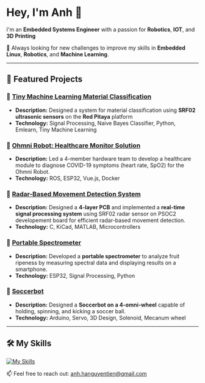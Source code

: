 # Hey, I'm Anh 👋
I'm an **Embedded Systems Engineer** with a passion for **Robotics**, **IOT**, and **3D Printing**

🌱 Always looking for new challenges to improve my skills in **Embedded Linux**, **Robotics**, and **Machine Learning**.

---

## 🚀 Featured Projects
### 🌟 [Tiny Machine Learning Material Classification](https://github.com/Gnoth-404/Project_Mango)
- **Description:** Designed a system for material classification using **SRF02 ultrasonic sensors** on the **Red Pitaya** platform
- **Technology:** Signal Processing, Naive Bayes Classifier, Python, Emlearn, Tiny Machine Learning

### 🌟 [Ohmni Robot: Healthcare Monitor Solution](https://github.com/VGUIngenieurBaeren/OhmniRobot-contest-project)
- **Description:** Led a 4-member hardware team to develop a healthcare module to diagnose COVID-19 symptoms (heart rate, SpO2) for the Ohmni Robot.
- **Technology:** ROS, ESP32, Vue.js, Docker

### 🌟 [Radar-Based Movement Detection System](https://github.com/Gnoth-404/Movement-Detection-using-24Ghz-Radar)
- **Description:** Designed a **4-layer PCB** and implemented a **real-time signal processing system** using SRF02 radar sensor on PSOC2 developement board for efficient radar-based movement detection.
- **Technology:** C, KiCad, MATLAB, Microcontrollers

### 🌟 [Portable Spectrometer](https://github.com/Gnoth-404/Project_Mango)
- **Description:** Developed a **portable spectrometer** to analyze fruit ripeness by measuring spectral data and displaying results on a smartphone.
- **Technology:** ESP32, Signal Processing, Python

### 🌟 [Soccerbot](https://github.com/Gnoth-404/SoccerBot)

- **Description:** Designed a **Soccerbot on a 4-omni-wheel** capable of holding, spinning, and kicking a soccer ball.
- **Technology:** Arduino, Servo, 3D Design, Solenoid, Mecanum wheel

---

## 🛠 My Skills
[![My Skills](https://skillicons.dev/icons?i=c,cpp,python,embedded,ros,linux,docker)](https://skillicons.dev)


<!---

## 📊 GitHub Stats
[![Your GitHub Stats](https://github-readme-stats.vercel.app/api?username=Gnoth-404)](https://github.com/anuraghazra/github-readme-stats)

---
-->



📫 Feel free to reach out: anh.hanguyentien@gmail.com


